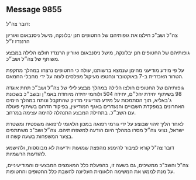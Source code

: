 ## Message 9855

דובר צה"ל:

צה"ל ושב"כ חילצו את גופותיהם של החטופים חנן יבלונקה, מישל ניסנבאום ואוריון הרננדז ז״ל

גופותיהם של החטופים חנן יבלונקה, מישל ניסנבאום ואוריון הרננדז חולצו הלילה במבצע משותף של צה״ל ושב״כ.

על פי מידע מודיעני מהימן שנמצא ברשותנו, עולה כי החטופים נרצחו במהלך מתקפת הטרור האכזרית ב-7 באוקטובר ונחטפו מעיקול מפלסים לעזה על ידי מחבלי החמאס. 

גופותיהם של החטופים חולצו הלילה במהלך מבצע לילי של צה״ל ושב״כ תחת אוגדה 98 בשיתוף יחידת יהל״ם, יחידה 504 ולוחמי יחידה מיוחדת באמ״ן ובשב״כ בשכונת ג'באליא, תוך הסתמכות על מידע מודיעיני מדויק שהתקבל ונותח במהלך הימים האחרונים במפקדת השבויים והנעדרים באגף המודיעין, בפיקוד הדרום בשיתוף פעולה עם השב״כ. בתחילת המבצע התנהלה לחימה עצימה במרחב.

לאחר הליך זיהוי שבוצע על ידי גורמי רפואה במכון הלאומי לרפואה משפטית ומשטרת ישראל, נציגי צה״ל מסרו במהלך היום הודעה למשפחותיהם.
צה״ל ושב"כ משתתפים בצער המשפחות בשעה קשה זו. 

דובר צה"ל קורא לציבור להימנע מהפצת שמועות וידיעות לא מבוססות, ולהישמע להודעות הרשמיות.

צה"ל והשב"כ ממשיכים, גם בשעה זו, בהפעלת כלל המאמצים המבצעיים והמודיעיניים, על מנת לממש את המשימה הלאומית העליונה להשבת כלל החטופים והחטופות.

